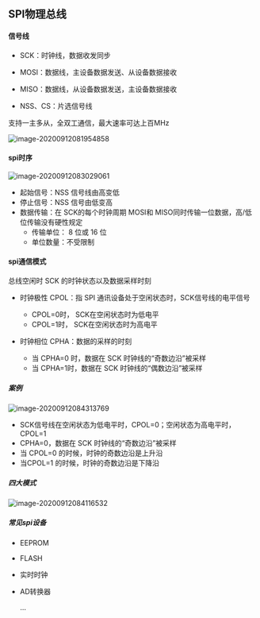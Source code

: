 ## SPI物理总线

#### 信号线

- SCK：时钟线，数据收发同步
- MOSI：数据线，主设备数据发送、从设备数据接收
- MISO：数据线，从设备数据发送，主设备数据接收

- NSS、CS：片选信号线

支持一主多从，全双工通信，最大速率可达上百MHz

![image-20200912081954858](C:\Users\admin\AppData\Roaming\Typora\typora-user-images\image-20200912081954858.png)

#### spi时序

![image-20200912083029061](C:\Users\admin\AppData\Roaming\Typora\typora-user-images\image-20200912083029061.png)

- 起始信号：NSS 信号线由高变低
- 停止信号：NSS 信号由低变高
- 数据传输：在 SCK的每个时钟周期 MOSI和 MISO同时传输一位数据，高/低位传输没有硬性规定
  - 传输单位： 8 位或 16 位
  - 单位数量：不受限制

#### spi通信模式

总线空闲时 SCK 的时钟状态以及数据采样时刻

- 时钟极性 CPOL：指 SPI 通讯设备处于空闲状态时，SCK信号线的电平信号
  - CPOL=0时， SCK在空闲状态时为低电平
  - CPOL=1时， SCK在空闲状态时为高电平

- 时钟相位 CPHA：数据的采样的时刻
  - 当 CPHA=0 时，数据在 SCK 时钟线的“奇数边沿”被采样
  - 当 CPHA=1时，数据在 SCK 时钟线的“偶数边沿”被采样

##### 案例

![image-20200912084313769](C:\Users\admin\AppData\Roaming\Typora\typora-user-images\image-20200912084313769.png)

- SCK信号线在空闲状态为低电平时，CPOL=0；空闲状态为高电平时，CPOL=1
-  CPHA=0，数据在 SCK 时钟线的“奇数边沿”被采样
- 当 CPOL=0 的时候，时钟的奇数边沿是上升沿
- 当CPOL=1 的时候，时钟的奇数边沿是下降沿

##### 四大模式

![image-20200912084116532](C:\Users\admin\AppData\Roaming\Typora\typora-user-images\image-20200912084116532.png)

##### 常见spi设备

- EEPROM

- FLASH

- 实时时钟

- AD转换器

  ...

#### 